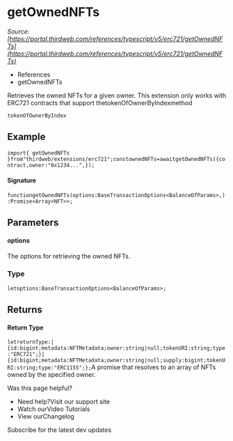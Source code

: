# getOwnedNFTs

*Source: [https://portal.thirdweb.com/references/typescript/v5/erc721/getOwnedNFTs](https://portal.thirdweb.com/references/typescript/v5/erc721/getOwnedNFTs)*

* References
* getOwnedNFTs

Retrieves the owned NFTs for a given owner.
This extension only works with ERC721 contracts that support thetokenOfOwnerByIndexmethod

`tokenOfOwnerByIndex`
## Example

`import{ getOwnedNFTs }from"thirdweb/extensions/erc721";constownedNFTs=awaitgetOwnedNFTs({contract,owner:"0x1234...",});`
#### Signature

`functiongetOwnedNFTs(options:BaseTransactionOptions<BalanceOfParams>,):Promise<Array<NFT>>;`
## Parameters

#### options

The options for retrieving the owned NFTs.

### Type

`letoptions:BaseTransactionOptions<BalanceOfParams>;`
## Returns

#### Return Type

`letreturnType:|{id:bigint;metadata:NFTMetadata;owner:string|null;tokenURI:string;type:"ERC721";}|{id:bigint;metadata:NFTMetadata;owner:string|null;supply:bigint;tokenURI:string;type:"ERC1155";};`A promise that resolves to an array of NFTs owned by the specified owner.

Was this page helpful?

* Need help?Visit our support site
* Watch ourVideo Tutorials
* View ourChangelog

Subscribe for the latest dev updates

